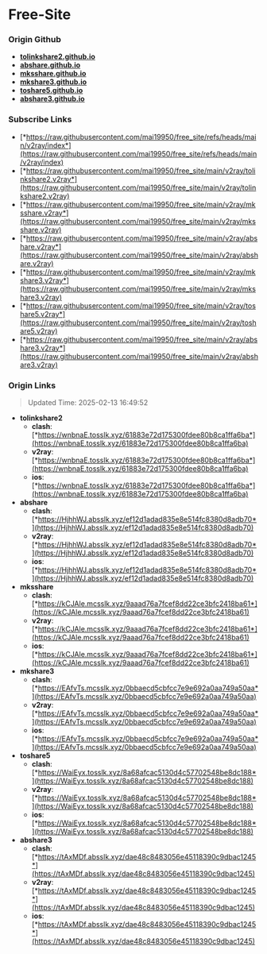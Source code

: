 # Free-Site

### Origin Github

- [**tolinkshare2.github.io**](https://github.com/tolinkshare2/tolinkshare2.github.io)
- [**abshare.github.io**](https://github.com/abshare/abshare.github.io)
- [**mksshare.github.io**](https://github.com/mksshare/mksshare.github.io)
- [**mkshare3.github.io**](https://github.com/mkshare3/mkshare3.github.io)
- [**toshare5.github.io**](https://github.com/toshare5/toshare5.github.io)
- [**abshare3.github.io**](https://github.com/abshare3/abshare3.github.io)

### Subscribe Links

- [*https://raw.githubusercontent.com/mai19950/free_site/refs/heads/main/v2ray/index*](https://raw.githubusercontent.com/mai19950/free_site/refs/heads/main/v2ray/index)
- [*https://raw.githubusercontent.com/mai19950/free_site/main/v2ray/tolinkshare2.v2ray*](https://raw.githubusercontent.com/mai19950/free_site/main/v2ray/tolinkshare2.v2ray)
- [*https://raw.githubusercontent.com/mai19950/free_site/main/v2ray/mksshare.v2ray*](https://raw.githubusercontent.com/mai19950/free_site/main/v2ray/mksshare.v2ray)
- [*https://raw.githubusercontent.com/mai19950/free_site/main/v2ray/abshare.v2ray*](https://raw.githubusercontent.com/mai19950/free_site/main/v2ray/abshare.v2ray)
- [*https://raw.githubusercontent.com/mai19950/free_site/main/v2ray/mkshare3.v2ray*](https://raw.githubusercontent.com/mai19950/free_site/main/v2ray/mkshare3.v2ray)
- [*https://raw.githubusercontent.com/mai19950/free_site/main/v2ray/toshare5.v2ray*](https://raw.githubusercontent.com/mai19950/free_site/main/v2ray/toshare5.v2ray)
- [*https://raw.githubusercontent.com/mai19950/free_site/main/v2ray/abshare3.v2ray*](https://raw.githubusercontent.com/mai19950/free_site/main/v2ray/abshare3.v2ray)

### Origin Links

> Updated Time: 2025-02-13 16:49:52

- **tolinkshare2**
  - **clash**: [*https://wnbnaE.tosslk.xyz/61883e72d175300fdee80b8ca1ffa6ba*](https://wnbnaE.tosslk.xyz/61883e72d175300fdee80b8ca1ffa6ba)
  - **v2ray**: [*https://wnbnaE.tosslk.xyz/61883e72d175300fdee80b8ca1ffa6ba*](https://wnbnaE.tosslk.xyz/61883e72d175300fdee80b8ca1ffa6ba)
  - **ios**: [*https://wnbnaE.tosslk.xyz/61883e72d175300fdee80b8ca1ffa6ba*](https://wnbnaE.tosslk.xyz/61883e72d175300fdee80b8ca1ffa6ba)
- **abshare**
  - **clash**: [*https://HjhhWJ.absslk.xyz/ef12d1adad835e8e514fc8380d8adb70*](https://HjhhWJ.absslk.xyz/ef12d1adad835e8e514fc8380d8adb70)
  - **v2ray**: [*https://HjhhWJ.absslk.xyz/ef12d1adad835e8e514fc8380d8adb70*](https://HjhhWJ.absslk.xyz/ef12d1adad835e8e514fc8380d8adb70)
  - **ios**: [*https://HjhhWJ.absslk.xyz/ef12d1adad835e8e514fc8380d8adb70*](https://HjhhWJ.absslk.xyz/ef12d1adad835e8e514fc8380d8adb70)
- **mksshare**
  - **clash**: [*https://kCJAle.mcsslk.xyz/9aaad76a7fcef8dd22ce3bfc2418ba61*](https://kCJAle.mcsslk.xyz/9aaad76a7fcef8dd22ce3bfc2418ba61)
  - **v2ray**: [*https://kCJAle.mcsslk.xyz/9aaad76a7fcef8dd22ce3bfc2418ba61*](https://kCJAle.mcsslk.xyz/9aaad76a7fcef8dd22ce3bfc2418ba61)
  - **ios**: [*https://kCJAle.mcsslk.xyz/9aaad76a7fcef8dd22ce3bfc2418ba61*](https://kCJAle.mcsslk.xyz/9aaad76a7fcef8dd22ce3bfc2418ba61)
- **mkshare3**
  - **clash**: [*https://EAfvTs.mcsslk.xyz/0bbaecd5cbfcc7e9e692a0aa749a50aa*](https://EAfvTs.mcsslk.xyz/0bbaecd5cbfcc7e9e692a0aa749a50aa)
  - **v2ray**: [*https://EAfvTs.mcsslk.xyz/0bbaecd5cbfcc7e9e692a0aa749a50aa*](https://EAfvTs.mcsslk.xyz/0bbaecd5cbfcc7e9e692a0aa749a50aa)
  - **ios**: [*https://EAfvTs.mcsslk.xyz/0bbaecd5cbfcc7e9e692a0aa749a50aa*](https://EAfvTs.mcsslk.xyz/0bbaecd5cbfcc7e9e692a0aa749a50aa)
- **toshare5**
  - **clash**: [*https://WaiEyx.tosslk.xyz/8a68afcac5130d4c57702548be8dc188*](https://WaiEyx.tosslk.xyz/8a68afcac5130d4c57702548be8dc188)
  - **v2ray**: [*https://WaiEyx.tosslk.xyz/8a68afcac5130d4c57702548be8dc188*](https://WaiEyx.tosslk.xyz/8a68afcac5130d4c57702548be8dc188)
  - **ios**: [*https://WaiEyx.tosslk.xyz/8a68afcac5130d4c57702548be8dc188*](https://WaiEyx.tosslk.xyz/8a68afcac5130d4c57702548be8dc188)
- **abshare3**
  - **clash**: [*https://tAxMDf.absslk.xyz/dae48c8483056e45118390c9dbac1245*](https://tAxMDf.absslk.xyz/dae48c8483056e45118390c9dbac1245)
  - **v2ray**: [*https://tAxMDf.absslk.xyz/dae48c8483056e45118390c9dbac1245*](https://tAxMDf.absslk.xyz/dae48c8483056e45118390c9dbac1245)
  - **ios**: [*https://tAxMDf.absslk.xyz/dae48c8483056e45118390c9dbac1245*](https://tAxMDf.absslk.xyz/dae48c8483056e45118390c9dbac1245)
